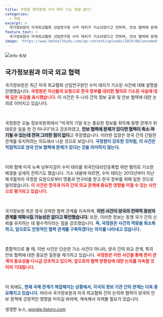 ```yaml
---
title: 국정원 한미동맹 수미 테리 기소 영향 없다!
categories:
  - 국방
excerpt: >
  국가정보원이 미국외교협회 선임연구원 수미 테리가 기소되었다고 전하며, 안보 협력에 문제가 없음을 강조했습니다. 과연 이 사건이 한미 동맹에 미칠 영향은? 클릭해 자세히 알아보세요!
feature_text: >
  국가정보원이 미국외교협회 선임연구원 수미 테리가 기소되었다고 전하며, 안보 협력에 문제가 없음을 강조했습니다. 과연 이 사건이 한미 동맹에 미칠 영향은? 클릭해 자세히 알아보세요!
image: 'https://www.behealthy4u.com/wp-content/uploads/2024/06/unnamed-file.png'
---
```


<p><img src="https://www.behealthy4u.com/wp-content/uploads/2024/06/unnamed-file.png" alt="info 속보" /></p>

<h2 data-ke-size="size26">국가정보원과 미국 외교 협력</h2>

<p>국가정보원은 최근 미국 외교협회 선임연구원인 수미 테리가 기소된 사건에 대해 설명을 진행했습니다. <b><span style="color: #ee2323;">국정원은 자신들의 요청으로 한국 정부를 대리한 혐의로 기소된 사실에 대해 깊은 유감을 표시했습니다.</span></b> 이 사건은 두 나라 간의 정보 공유 및 안보 협력에 대한 논의로 이어지고 있습니다. </p>

<p data-ke-size="size16">&nbsp;</p>

<p>국정원은 오늘 정보위원회에서 "미국의 기밀 또는 중요한 정보를 취득해 동맹 관계가 위태로운 일을 한 건 아니다"라고 강조하였고, <b><span style="background-color: #21538527;">안보 협력에 문제가 있다면 협력이 축소·파기될 수 있는데 전혀 그러한 점이 없다</span></b>고 주장했습니다. 이러한 입장은 양국 간의 긴밀한 관계를 유지하려는 의도에서 나온 것으로 보입니다. <b><span style="color: #1a5490;">국정원이 강조한 것처럼, 이 사건은 직접적으로 양국 안보 협력에 문제가 있다는 것을 의미하지 않는다.</span></b> </p>

<p data-ke-size="size16">&nbsp;</p>

<p>이와 함께 미국 뉴욕 남부지검이 수미 테리를 외국인대리인등록법 위반 혐의로 기소한 배경을 상세히 전하기도 했습니다. 기소 내용에 따르면, 수미 테리는 2013년부터 지난해 6월까지 국정원 요원으로부터 명품과 연구비를 받고 한국 정부를 위해 일한 것으로 알려졌습니다. <b><span style="color: #ee2323;">이 사건은 한국과 미국 간의 외교 관계에 중요한 영향을 미칠 수 있는 사안으로 평가되고 있습니다.</span></b></p>

<p data-ke-size="size16">&nbsp;</p>

<p>국가정보원 측은 양국 강력한 협력 관계를 지속하며, <b><span style="background-color: #21538527;">이번 사건이 양국의 전략적 동반자 관계를 약화시킬 가능성은 없다고 확언했습니다.</span></b> 또한, 이러한 정보는 동맹 국가 간의 신뢰를 유지하는 데 필수적이라는 점을 강조했습니다. <b><span style="color: #1a5490;">즉, 국정원은 사건의 역량을 최소화하고, 앞으로도 안정적인 협력 관계를 구축하겠다는 의지를 나타내고 있습니다.</span></b> </p>

<p data-ke-size="size16">&nbsp;</p>

<p>종합적으로 볼 때, 이번 사건은 단순한 기소 사건이 아니라, 양국 간의 외교 관계, 특히 안보 협력에 대한 중요한 질문을 제기하고 있습니다. <b><span style="color: #ee2323;">국정원은 이번 사건을 통해 한미 관계의 중요성을 다시금 강조하고 있으며, 앞으로의 협력 방향성에 대한 논의를 지속할 것이라 기대됩니다.</span></b> </p>

<p data-ke-size="size16">&nbsp;</p>

<p>이 외에도, <b><span style="color: #1a5490;">현재 국제 관계가 복잡해지는 상황에서, 각국의 정보 기관 간의 관계는 더욱 중요해지고 있습니다.</span></b> 따라서 국가정보원과 미국 외교협회 간의 논의와 협력이 양국의 안보 정책에 긍정적인 영향을 미치길 바라며, 계속해서 지켜볼 필요가 있습니다.</p>
생생한 뉴스, <a href="https://qoogle.tistory.com" rel="dofollow">qoogle.tistory.com</a>


